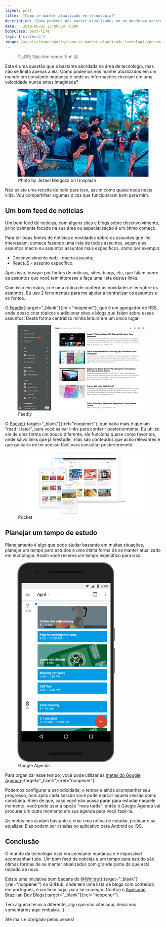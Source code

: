 ```yaml
---
layout: post
title:  "Como se manter atualizado em tecnologia?"
description: "Como podemos nos manter atualizados em um mundo em constante mudança e onde as informações circulam em uma velocidade nunca antes imaginada?"
date:   2019-06-02 13:00:00 -0300
bodyClass: post-life
tags: ['carreira']
image: /assets/images/posts/como-se-manter-atualizado-tecnologia/pessoas-vidradas-em-seus-smartphones.jpg
---
```


> TL;DR; Não tem como, fim! 😛


Esta é uma questão que é bastante abordada na área de tecnologia, mas não se limita apenas a ela. Como podemos nos manter atualizados em um mundo em constante mudança e onde as informações circulam em uma velocidade nunca antes imaginada?

<figure>
  <picture>
    <source type="image/webp" srcset="/assets/images/webp/posts/como-se-manter-atualizado-tecnologia/pessoas-vidradas-em-seus-smartphones.webp" />
    <source srcset="/assets/images/posts/como-se-manter-atualizado-tecnologia/pessoas-vidradas-em-seus-smartphones.jpg" />
    <img itemprop="image" src="/assets/images/posts/como-se-manter-atualizado-tecnologia/pessoas-vidradas-em-seus-smartphones.jpg" alt="Tecnologia na palma das mãos" />
  </picture>
  <legend>Photo by Jezael Melgoza on Unsplash</legend>
</figure>


Não existe uma receita de bolo para isso, assim como quase nada nesta vida. Vou compartilhar algumas dicas que funcionaram bem para mim.


##  Um bom feed de notícias

Um bom feed de notícias, com alguns sites e blogs sobre desenvolvimento, principalmente focado na sua área ou especialização é um ótimo começo.

Para ter boas fontes de notícias e novidades sobre os assuntos que lhe interessam, comece fazendo uma lista de todos assuntos, sejam eles assuntos macro ou assuntos assuntos mais específicos, como por exemplo:


- Desenvolvimento web - macro assunto;
- ReactJS - assunto específico;

Após isso, busque por fontes de notícias, sites, blogs, etc, que falam sobre os assuntos que você tem interesse e faça uma lista destes links.

Com isso em mãos, crie uma rotina de conferir as novidades e ler sobre os assuntos. Eu uso 2 ferramentas para me ajudar a centralizar os assuntos e as fontes.

O [Feedly](https://feedly.com/i/welcome){:target="_blank"}{:rel="noopener"}, que é um agregador de RSS, onde posso criar tópicos e adicionar sites e blogs que falam sobre esses assuntos. Desta forma centralizo minha leitura em um único lugar.


<figure>
  <picture>
    <source type="image/webp" srcset="/assets/images/webp/posts/como-se-manter-atualizado-tecnologia/freedly-rss-reader.webp" />
    <source srcset="/assets/images/posts/como-se-manter-atualizado-tecnologia/freedly-rss-reader.jpg" />
    <img itemprop="image" src="/assets/images/posts/como-se-manter-atualizado-tecnologia/freedly-rss-reader.jpg" alt="Feedly" />
  </picture>
  <legend>Feedly</legend>
</figure>


O [Pocket](https://getpocket.com/){:target="_blank"}{:rel="noopener"}, que nada mais é que um “read it later", para você salvar links para conferir posteriormente. Eu utilizo ele de uma forma um pouco diferente, ele funciona quase como favoritos, onde salvo links que já li/estudei, mas são conteúdos que acho relevantes e que gostaria de ter acesso fácil para consultar posteriormente.

<figure>
  <picture>
    <source type="image/webp" srcset="/assets/images/webp/posts/como-se-manter-atualizado-tecnologia/pocket.webp" />
    <source srcset="/assets/images/posts/como-se-manter-atualizado-tecnologia/pocket.jpg" />
    <img itemprop="image" src="/assets/images/posts/como-se-manter-atualizado-tecnologia/pocket.jpg" alt="Pocket" />
  </picture>
  <legend>Pocket</legend>
</figure>

## Planejar um tempo de estudo

Planejamento é algo que pode ajudar bastante em muitas situações, planejar um tempo para estudos é uma ótima forma de se manter atualizado em tecnologia. Assim você reserva um tempo específico para isso.


<figure class="align-center">
  <picture>
    <img itemprop="image" src="/assets/images/posts/como-se-manter-atualizado-tecnologia/google-agenda.gif" alt="Google Agenda" />
  </picture>
  <legend>Google Agenda</legend>
</figure>



Para organizar esse tempo, você pode utilizar as [metas do Google Agenda](https://brasil.googleblog.com/2016/04/encontre-tempo-para-cumprir-suas-metas.html){:target="_blank"}{:rel="noopener"}.

Podemos configurar a periodicidade, o tempo e ainda acompanhar seu progresso, pois após cada sessão você pode marcar aquela sessão como concluída. Além de que, caso você não possa parar para estudar naquele momento, você pode usar a opção "mais tarde", então o Google Agenda vai procurar um outro momento em sua agenda para você fazê-la.

As metas nos ajudam bastante a criar uma rotina de estudar, praticar e se atualizar. Elas podem ser criadas no aplicativo para Android ou iOS.


##  Conclusão

O mundo da tecnologia está em constante mudança e é impossível acompanhar tudo. Um bom feed de notícias e um tempo para estudo são ótimas formas de se manter atualizados com grande parte do que está rolando de novo.

Existe uma iniciativa bem bacana do [@Wmitrut](https://github.com/Wmitrut){:target="_blank"}{:rel="noopener"} no GitHub, onde tem uma lista de blogs com conteúdo em português, é um bom lugar para se começar. Confira o [Awesome Brazilian Dev Blogs](https://github.com/Wmitrut/awesome-brazilian-devblogs){:target="_blank"}{:rel="noopener"}.

Tem alguma técnica diferente, algo que não citei aqui, deixa nos comentários aqui embaixo. :)


Até mais e obrigado pelos peixes!

